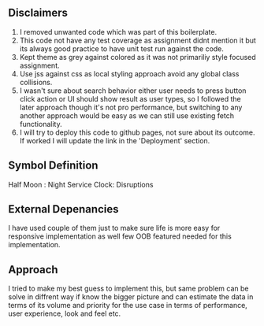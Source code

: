 ## Disclaimers

1. I removed unwanted code which was part of this boilerplate.
2. This code not have any test coverage as assignment didnt mention it but its always good practice to have unit test run against the code.
3. Kept theme as grey against colored as it was not primariliy style focused assignment.
4. Use jss against css as local styling approach avoid any global class collisions.
5. I wasn't sure about search behavior either user needs to press button click action or UI should show result as user types, so I followed the later approach though   it's not pro performance, but switching to any another approach would be easy as we can still use existing fetch functionality.
6. I will try to deploy this code to github pages, not sure about its outcome. If worked I will update the link in the 'Deployment' section.

## Symbol Definition 

Half Moon : Night Service
Clock: Disruptions

## External Depenancies

I have used couple of them just to make sure life is more easy for responsive implementation as well few OOB featured needed for this implementation.

## Approach

I tried to make my best guess to implement this, but same problem can be solve in diffrent way if know the bigger picture and can estimate the data in terms of its volume and priority for the use case in terms of performance, user experience, look and feel etc.


